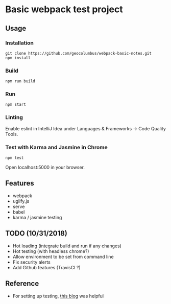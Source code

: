 # Basic webpack test project

## Usage

### Installation
```
git clone https://github.com/geocolumbus/webpack-basic-notes.git
npm install
```

### Build
```
npm run build
```

### Run
```
npm start
```

### Linting

Enable eslint in IntelliJ Idea under Languages & Frameworks -> Code Quality Tools.

### Test with Karma and Jasmine in Chrome

```
npm test
```

Open localhost:5000 in your browser.

## Features

* webpack
* uglify.js
* serve
* babel
* karma / jasmine testing

## TODO (10/31/2018)

* Hot loading (integrate build and run if any changes)
* Hot testing (with headless chrome?)
* Allow environment to be set from command line
* Fix security alerts
* Add Github features (TravisCI ?)

## Reference

* For setting up testing, [this blog](http://www.thinksincode.com/2016/07/07/karma-jasmine-webpack.html) was helpful
